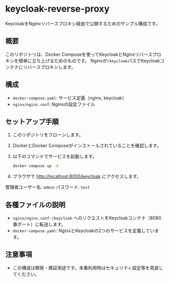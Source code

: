 # keycloak-reverse-proxy

KeycloakをNginxリバースプロキシ経由で公開するためのサンプル構成です。

## 概要

このリポジトリは、Docker Composeを使ってKeycloakとNginxリバースプロキシを簡単に立ち上げるためのものです。
Nginxが`/keycloak`パスでKeycloakコンテナにリバースプロキシします。

## 構成

- `docker-compose.yaml`: サービス定義（nginx, keycloak）
- `nginx/nginx.conf`: Nginxの設定ファイル

## セットアップ手順

1. このリポジトリをクローンします。
2. DockerとDocker Composeがインストールされていることを確認します。
3. 以下のコマンドでサービスを起動します。

    ```sh
    docker compose up -d
    ```

4. ブラウザで [http://localhost:8000/keycloak](http://localhost:8000/keycloak) にアクセスします。

管理者ユーザー名: `admin`  パスワード: `test`

## 各種ファイルの説明

- `nginx/nginx.conf`: `/keycloak` へのリクエストをKeycloakコンテナ（8080番ポート）に転送します。
- `docker-compose.yaml`: NginxとKeycloakの2つのサービスを定義しています。

## 注意事項

- この構成は開発・検証用途です。本番利用時はセキュリティ設定等を見直してください。
